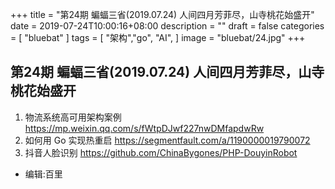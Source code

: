 +++
title = "第24期 蝙蝠三省(2019.07.24) 人间四月芳菲尽，山寺桃花始盛开"
date = 2019-07-24T10:00:16+08:00
description = ""
draft = false
categories = [
    "bluebat"
]
tags = [
    "架构","go", "AI",
]
image = "bluebat/24.jpg"
+++

## 第24期 蝙蝠三省(2019.07.24) 人间四月芳菲尽，山寺桃花始盛开

1. 物流系统高可用架构案例 https://mp.weixin.qq.com/s/fWtpDJwf227nwDMfapdwRw
2. 如何用 Go 实现热重启 https://segmentfault.com/a/1190000019790072
3. 抖音人脸识别 https://github.com/ChinaBygones/PHP-DouyinRobot

- 编辑:百里